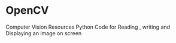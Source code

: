 # OpenCV
Computer Vision Resources
Python Code for Reading , writing and Displaying an image on screen
